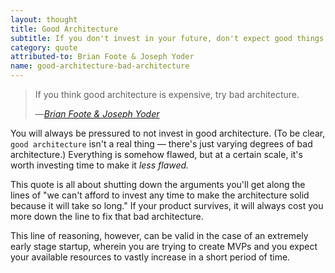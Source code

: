 ```yaml
---
layout: thought
title: Good Architecture
subtitle: If you don't invest in your future, don't expect good things
category: quote
attributed-to: Brian Foote & Joseph Yoder
name: good-architecture-bad-architecture
---
```

> If you think good architecture is expensive, try bad architecture.
>
> &mdash;<cite>[Brian Foote & Joseph Yoder][big-ball-of-mud]</cite>

You will always be pressured to not invest in good architecture. (To be clear,
`good architecture` isn't a real thing &mdash; there's just varying degrees of
bad architecture.) Everything is somehow flawed, but at a certain scale, it's
worth investing time to make it _less flawed._

This quote is all about shutting down the arguments you'll get along the lines
of "we can't afford to invest any time to make the architecture solid because
it will take so long." If your product survives, it will always cost you more
down the line to fix that bad architecture.

This line of reasoning, however,
can be valid in the case of an extremely early stage startup, wherein you are
trying to create MVPs and you expect your available resources to vastly
increase in a short period of time.

[big-ball-of-mud]: http://www.laputan.org/mud/
